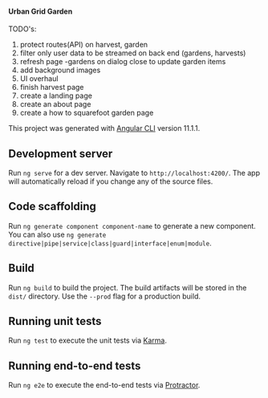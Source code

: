 #### Urban Grid Garden
TODO's:

1. protect routes(API) on harvest, garden
2. filter only user data to be streamed on back end (gardens, harvests)
4. refresh page -gardens on dialog close to update garden items
5. add background images
6. UI overhaul
7. finish harvest page
8. create a landing page
9. create an about page
10. create a how to squarefoot garden page






This project was generated with [Angular CLI](https://github.com/angular/angular-cli) version 11.1.1.

## Development server

Run `ng serve` for a dev server. Navigate to `http://localhost:4200/`. The app will automatically reload if you change any of the source files.

## Code scaffolding

Run `ng generate component component-name` to generate a new component. You can also use `ng generate directive|pipe|service|class|guard|interface|enum|module`.

## Build

Run `ng build` to build the project. The build artifacts will be stored in the `dist/` directory. Use the `--prod` flag for a production build.

## Running unit tests

Run `ng test` to execute the unit tests via [Karma](https://karma-runner.github.io).

## Running end-to-end tests

Run `ng e2e` to execute the end-to-end tests via [Protractor](http://www.protractortest.org/).


